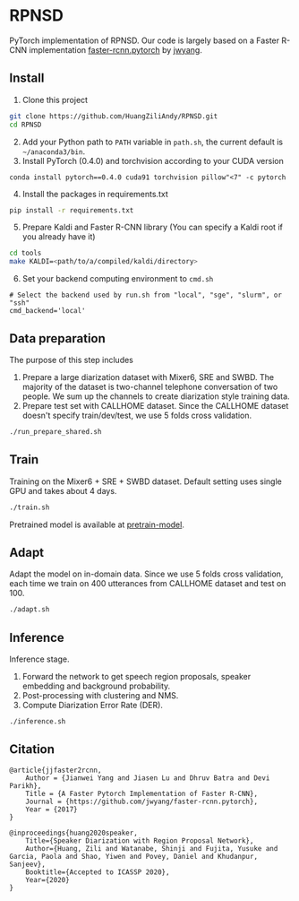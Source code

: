# RPNSD
PyTorch implementation of RPNSD. Our code is largely based on a Faster R-CNN implementation [faster-rcnn.pytorch](https://github.com/jwyang/faster-rcnn.pytorch) by [jwyang](https://github.com/jwyang).

## Install
1. Clone this project
```bash
git clone https://github.com/HuangZiliAndy/RPNSD.git
cd RPNSD
```
2. Add your Python path to `PATH` variable in `path.sh`, the current default is `~/anaconda3/bin`.
3. Install PyTorch (0.4.0) and torchvision according to your CUDA version
```
conda install pytorch==0.4.0 cuda91 torchvision pillow"<7" -c pytorch
```
4. Install the packages in requirements.txt
```bash
pip install -r requirements.txt
```
5. Prepare Kaldi and Faster R-CNN library (You can specify a Kaldi root if you already have it)
```bash
cd tools
make KALDI=<path/to/a/compiled/kaldi/directory>
```
6. Set your backend computing environment to `cmd.sh`
```
# Select the backend used by run.sh from "local", "sge", "slurm", or "ssh"
cmd_backend='local'
```
## Data preparation
The purpose of this step includes
1. Prepare a large diarization dataset with Mixer6, SRE and SWBD. The majority of the dataset is two-channel telephone conversation of two people. We sum up the channels to create diarization style training data.
2. Prepare test set with CALLHOME dataset. Since the CALLHOME dataset doesn't specify train/dev/test, we use 5 folds cross validation.

```bash
./run_prepare_shared.sh
```

## Train
Training on the Mixer6 + SRE + SWBD dataset. Default setting uses single GPU and takes about 4 days.
```bash
./train.sh
```
Pretrained model is available at [pretrain-model](https://drive.google.com/file/d/1EYhTADveeeMlu2J3AqzkITcKXZhbNmUa/view?usp=sharing).

## Adapt
Adapt the model on in-domain data. Since we use 5 folds cross validation, each time we train on 400 utterances from CALLHOME dataset and test on 100.
```bash
./adapt.sh
```

## Inference
Inference stage. 
1. Forward the network to get speech region proposals, speaker embedding and background probability.
2. Post-processing with clustering and NMS.
3. Compute Diarization Error Rate (DER).
```bash
./inference.sh
```

## Citation
    
    
    @article{jjfaster2rcnn,
        Author = {Jianwei Yang and Jiasen Lu and Dhruv Batra and Devi Parikh},
        Title = {A Faster Pytorch Implementation of Faster R-CNN},
        Journal = {https://github.com/jwyang/faster-rcnn.pytorch},
        Year = {2017}
    }

    @inproceedings{huang2020speaker,
        Title={Speaker Diarization with Region Proposal Network},
        Author={Huang, Zili and Watanabe, Shinji and Fujita, Yusuke and Garcia, Paola and Shao, Yiwen and Povey, Daniel and Khudanpur, Sanjeev},
        Booktitle={Accepted to ICASSP 2020},
        Year={2020}
    }
